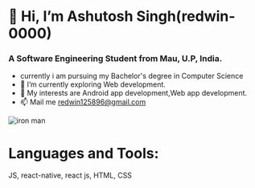 # 👋 Hi, I’m Ashutosh Singh(redwin-0000)
### A Software Engineering Student from Mau, U.P, India.
-    currently i am pursuing my Bachelor's degree in Computer Science
- 🌱 I’m currently exploring Web development.
- 💞️ My interests are Android app development,Web app development.
- 📫 Mail me redwin125896@gmail.com


![iron man](https://user-images.githubusercontent.com/109889191/187352432-b2623603-4fdd-40ea-8306-f2c816d43ea5.jpg)

# Languages and Tools:
JS,
react-native,
react js,
HTML,
CSS
